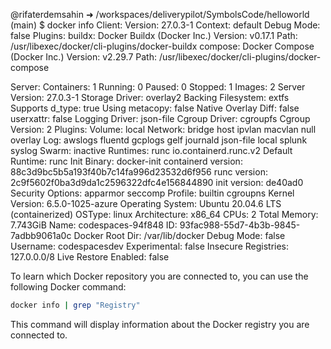 @rifaterdemsahin ➜ /workspaces/deliverypilot/SymbolsCode/helloworld (main) $ docker info
Client:
 Version:    27.0.3-1
 Context:    default
 Debug Mode: false
 Plugins:
  buildx: Docker Buildx (Docker Inc.)
    Version:  v0.17.1
    Path:     /usr/libexec/docker/cli-plugins/docker-buildx
  compose: Docker Compose (Docker Inc.)
    Version:  v2.29.7
    Path:     /usr/libexec/docker/cli-plugins/docker-compose

Server:
 Containers: 1
  Running: 0
  Paused: 0
  Stopped: 1
 Images: 2
 Server Version: 27.0.3-1
 Storage Driver: overlay2
  Backing Filesystem: extfs
  Supports d_type: true
  Using metacopy: false
  Native Overlay Diff: false
  userxattr: false
 Logging Driver: json-file
 Cgroup Driver: cgroupfs
 Cgroup Version: 2
 Plugins:
  Volume: local
  Network: bridge host ipvlan macvlan null overlay
  Log: awslogs fluentd gcplogs gelf journald json-file local splunk syslog
 Swarm: inactive
 Runtimes: runc io.containerd.runc.v2
 Default Runtime: runc
 Init Binary: docker-init
 containerd version: 88c3d9bc5b5a193f40b7c14fa996d23532d6f956
 runc version: 2c9f5602f0ba3d9da1c2596322dfc4e156844890
 init version: de40ad0
 Security Options:
  apparmor
  seccomp
   Profile: builtin
  cgroupns
 Kernel Version: 6.5.0-1025-azure
 Operating System: Ubuntu 20.04.6 LTS (containerized)
 OSType: linux
 Architecture: x86_64
 CPUs: 2
 Total Memory: 7.743GiB
 Name: codespaces-94f848
 ID: 93fac988-55d7-4b3b-9845-7adbb9061a0c
 Docker Root Dir: /var/lib/docker
 Debug Mode: false
 Username: codespacesdev
 Experimental: false
 Insecure Registries:
  127.0.0.0/8
 Live Restore Enabled: false

To learn which Docker repository you are connected to, you can use the following Docker command:

```sh
docker info | grep "Registry"
```

This command will display information about the Docker registry you are connected to.